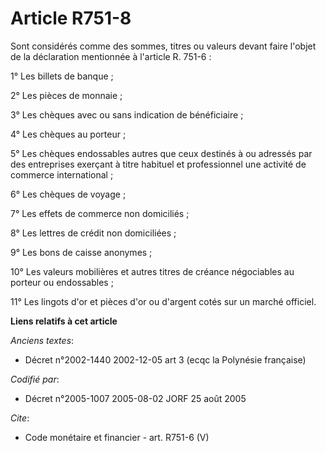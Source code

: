 # Article R751-8

Sont considérés comme des sommes, titres ou valeurs devant faire l'objet de la déclaration mentionnée à l'article R. 751-6 :

1° Les billets de banque ;

2° Les pièces de monnaie ;

3° Les chèques avec ou sans indication de bénéficiaire ;

4° Les chèques au porteur ;

5° Les chèques endossables autres que ceux destinés à ou adressés par des entreprises exerçant à titre habituel et
professionnel une activité de commerce international ;

6° Les chèques de voyage ;

7° Les effets de commerce non domiciliés ;

8° Les lettres de crédit non domiciliées ;

9° Les bons de caisse anonymes ;

10° Les valeurs mobilières et autres titres de créance négociables au porteur ou endossables ;

11° Les lingots d'or et pièces d'or ou d'argent cotés sur un marché officiel.

**Liens relatifs à cet article**

_Anciens textes_:

  - Décret n°2002-1440 2002-12-05 art 3 (ecqc la Polynésie française)

_Codifié par_:

  - Décret n°2005-1007 2005-08-02 JORF 25 août 2005

_Cite_:

  - Code monétaire et financier - art. R751-6 (V)

